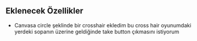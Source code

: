 ## Eklenecek Özellikler
- Canvasa circle şeklinde bir crosshair ekledim bu cross hair oyunumdaki yerdeki sopanın üzerine geldiğinde take button çıkmasını istiyorum